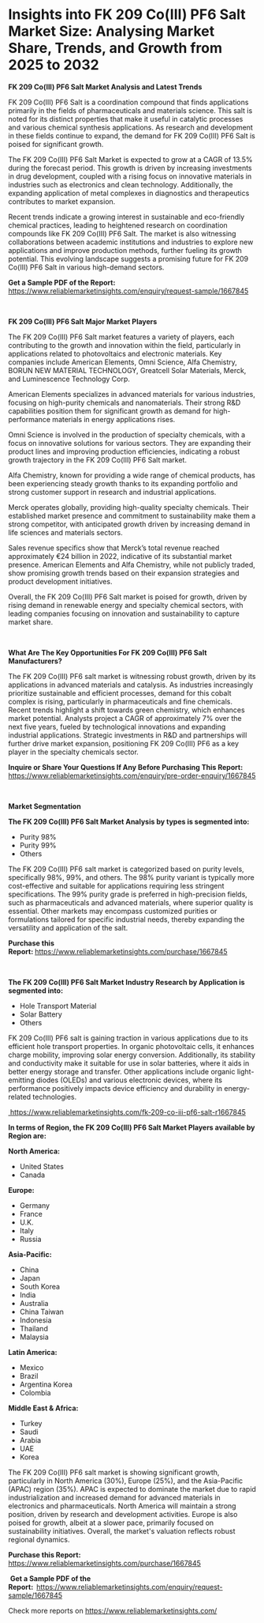 <p><h1>Insights into FK 209 Co(III) PF6 Salt Market Size: Analysing Market Share, Trends, and Growth from 2025 to 2032</h1></p><p><strong>FK 209 Co(III) PF6 Salt Market Analysis and Latest Trends</strong></p>
<p><p>FK 209 Co(III) PF6 Salt is a coordination compound that finds applications primarily in the fields of pharmaceuticals and materials science. This salt is noted for its distinct properties that make it useful in catalytic processes and various chemical synthesis applications. As research and development in these fields continue to expand, the demand for FK 209 Co(III) PF6 Salt is poised for significant growth.</p><p>The FK 209 Co(III) PF6 Salt Market is expected to grow at a CAGR of 13.5% during the forecast period. This growth is driven by increasing investments in drug development, coupled with a rising focus on innovative materials in industries such as electronics and clean technology. Additionally, the expanding application of metal complexes in diagnostics and therapeutics contributes to market expansion. </p><p>Recent trends indicate a growing interest in sustainable and eco-friendly chemical practices, leading to heightened research on coordination compounds like FK 209 Co(III) PF6 Salt. The market is also witnessing collaborations between academic institutions and industries to explore new applications and improve production methods, further fueling its growth potential. This evolving landscape suggests a promising future for FK 209 Co(III) PF6 Salt in various high-demand sectors.</p></p>
<p><strong>Get a Sample PDF of the Report:&nbsp;</strong> <a href="https://www.reliablemarketinsights.com/enquiry/request-sample/1667845?utm_campaign=2004&utm_medium=2&utm_source=Github&utm_content=ia&utm_term=02022025&utm_id=fk-209-coiii-pf6-salt">https://www.reliablemarketinsights.com/enquiry/request-sample/1667845</a></p>
<p>&nbsp;</p>
<p><strong>FK 209 Co(III) PF6 Salt Major Market Players</strong></p>
<p><p>The FK 209 Co(III) PF6 Salt market features a variety of players, each contributing to the growth and innovation within the field, particularly in applications related to photovoltaics and electronic materials. Key companies include American Elements, Omni Science, Alfa Chemistry, BORUN NEW MATERIAL TECHNOLOGY, Greatcell Solar Materials, Merck, and Luminescence Technology Corp.</p><p>American Elements specializes in advanced materials for various industries, focusing on high-purity chemicals and nanomaterials. Their strong R&D capabilities position them for significant growth as demand for high-performance materials in energy applications rises.</p><p>Omni Science is involved in the production of specialty chemicals, with a focus on innovative solutions for various sectors. They are expanding their product lines and improving production efficiencies, indicating a robust growth trajectory in the FK 209 Co(III) PF6 Salt market.</p><p>Alfa Chemistry, known for providing a wide range of chemical products, has been experiencing steady growth thanks to its expanding portfolio and strong customer support in research and industrial applications.</p><p>Merck operates globally, providing high-quality specialty chemicals. Their established market presence and commitment to sustainability make them a strong competitor, with anticipated growth driven by increasing demand in life sciences and materials sectors.</p><p>Sales revenue specifics show that Merck’s total revenue reached approximately €24 billion in 2022, indicative of its substantial market presence. American Elements and Alfa Chemistry, while not publicly traded, show promising growth trends based on their expansion strategies and product development initiatives.</p><p>Overall, the FK 209 Co(III) PF6 Salt market is poised for growth, driven by rising demand in renewable energy and specialty chemical sectors, with leading companies focusing on innovation and sustainability to capture market share.</p></p>
<p>&nbsp;</p>
<p><strong>What Are The Key Opportunities For FK 209 Co(III) PF6 Salt Manufacturers?</strong></p>
<p><p>The FK 209 Co(III) PF6 salt market is witnessing robust growth, driven by its applications in advanced materials and catalysis. As industries increasingly prioritize sustainable and efficient processes, demand for this cobalt complex is rising, particularly in pharmaceuticals and fine chemicals. Recent trends highlight a shift towards green chemistry, which enhances market potential. Analysts project a CAGR of approximately 7% over the next five years, fueled by technological innovations and expanding industrial applications. Strategic investments in R&D and partnerships will further drive market expansion, positioning FK 209 Co(III) PF6 as a key player in the specialty chemicals sector.</p></p>
<p><strong>Inquire or Share Your Questions If Any Before Purchasing This Report:</strong> <a href="https://www.reliablemarketinsights.com/enquiry/pre-order-enquiry/1667845?utm_campaign=2004&utm_medium=2&utm_source=Github&utm_content=ia&utm_term=02022025&utm_id=fk-209-coiii-pf6-salt">https://www.reliablemarketinsights.com/enquiry/pre-order-enquiry/1667845</a></p>
<p>&nbsp;</p>
<p><strong>Market Segmentation</strong></p>
<p><strong>The FK 209 Co(III) PF6 Salt Market Analysis by types is segmented into:</strong></p>
<p><ul><li>Purity 98%</li><li>Purity 99%</li><li>Others</li></ul></p>
<p><p>The FK 209 Co(III) PF6 salt market is categorized based on purity levels, specifically 98%, 99%, and others. The 98% purity variant is typically more cost-effective and suitable for applications requiring less stringent specifications. The 99% purity grade is preferred in high-precision fields, such as pharmaceuticals and advanced materials, where superior quality is essential. Other markets may encompass customized purities or formulations tailored for specific industrial needs, thereby expanding the versatility and application of the salt.</p></p>
<p><strong>Purchase this Report:&nbsp;</strong><a href="https://www.reliablemarketinsights.com/purchase/1667845?utm_campaign=2004&utm_medium=2&utm_source=Github&utm_content=ia&utm_term=02022025&utm_id=fk-209-coiii-pf6-salt">https://www.reliablemarketinsights.com/purchase/1667845</a></p>
<p>&nbsp;</p>
<p><strong>The FK 209 Co(III) PF6 Salt Market Industry Research by Application is segmented into:</strong></p>
<p><ul><li>Hole Transport Material</li><li>Solar Battery</li><li>Others</li></ul></p>
<p><p>FK 209 Co(III) PF6 salt is gaining traction in various applications due to its efficient hole transport properties. In organic photovoltaic cells, it enhances charge mobility, improving solar energy conversion. Additionally, its stability and conductivity make it suitable for use in solar batteries, where it aids in better energy storage and transfer. Other applications include organic light-emitting diodes (OLEDs) and various electronic devices, where its performance positively impacts device efficiency and durability in energy-related technologies.</p></p>
<p><a href="https://www.reliablemarketinsights.com/fk-209-co-iii-pf6-salt-r1667845?utm_campaign=2004&utm_medium=2&utm_source=Github&utm_content=ia&utm_term=02022025&utm_id=fk-209-coiii-pf6-salt">&nbsp;https://www.reliablemarketinsights.com/fk-209-co-iii-pf6-salt-r1667845</a></p>
<p><strong>In terms of Region, the FK 209 Co(III) PF6 Salt Market Players available by Region are:</strong></p>
<p>
    <p> <strong> North America: </strong>
        <ul>
            <li>United States</li>
            <li>Canada</li>
        </ul>
        </p> 
    <p> <strong> Europe: </strong>
        <ul>
            <li>Germany</li>
            <li>France</li>
            <li>U.K.</li>
            <li>Italy</li>
            <li>Russia</li>
        </ul>
        </p> 
    <p> <strong> Asia-Pacific: </strong>
        <ul>
            <li>China</li>
            <li>Japan</li>
            <li>South Korea</li>
            <li>India</li>
            <li>Australia</li>
            <li>China Taiwan</li>
            <li>Indonesia</li>
            <li>Thailand</li>
            <li>Malaysia</li>
        </ul>
        </p> 
    <p> <strong> Latin America: </strong>
        <ul>
            <li>Mexico</li>
            <li>Brazil</li>
            <li>Argentina Korea</li>
            <li>Colombia</li>
        </ul>
        </p> 
    <p> <strong> Middle East & Africa: </strong>
        <ul>
            <li>Turkey</li>
            <li>Saudi</li>
            <li>Arabia</li>
            <li>UAE</li>
            <li>Korea</li>
        </ul>
    </p>
    </p>
<p><p>The FK 209 Co(III) PF6 salt market is showing significant growth, particularly in North America (30%), Europe (25%), and the Asia-Pacific (APAC) region (35%). APAC is expected to dominate the market due to rapid industrialization and increased demand for advanced materials in electronics and pharmaceuticals. North America will maintain a strong position, driven by research and development activities. Europe is also poised for growth, albeit at a slower pace, primarily focused on sustainability initiatives. Overall, the market's valuation reflects robust regional dynamics.</p></p>
<p><strong>Purchase this Report: </strong><a href="https://www.reliablemarketinsights.com/purchase/1667845?utm_campaign=2004&utm_medium=2&utm_source=Github&utm_content=ia&utm_term=02022025&utm_id=fk-209-coiii-pf6-salt">https://www.reliablemarketinsights.com/purchase/1667845</a></p>
<p>&nbsp;<strong>Get a Sample PDF of the Report:&nbsp;&nbsp;</strong><a href="https://www.reliablemarketinsights.com/enquiry/request-sample/1667845?utm_campaign=2004&utm_medium=2&utm_source=Github&utm_content=ia&utm_term=02022025&utm_id=fk-209-coiii-pf6-salt">https://www.reliablemarketinsights.com/enquiry/request-sample/1667845</a></p>
<p><strong></strong></p>
<p>Check more reports on <a href="https://www.reliablemarketinsights.com/?utm_campaign=2004&utm_medium=2&utm_source=Github&utm_content=ia&utm_term=02022025&utm_id=fk-209-coiii-pf6-salt">https://www.reliablemarketinsights.com/</a></p>